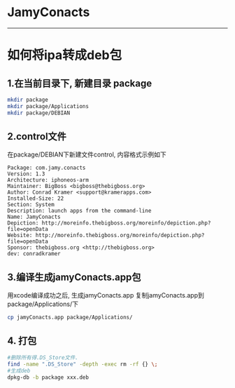 # JamyConacts

----
# 如何将ipa转成deb包
## 1.在当前目录下, 新建目录 package
 ```sh
mkdir package
mkdir package/Applications
mkdir package/DEBIAN
 ```
 ## 2.control文件
 在package/DEBIAN下新建文件control, 内容格式示例如下

    Package: com.jamy.conacts
    Version: 1.3
    Architecture: iphoneos-arm
    Maintainer: BigBoss <bigboss@thebigboss.org>
    Author: Conrad Kramer <support@kramerapps.com>
    Installed-Size: 22
    Section: System
    Description: launch apps from the command-line
    Name: JamyConacts
    Depiction: http://moreinfo.thebigboss.org/moreinfo/depiction.php?file=openData
    Website: http://moreinfo.thebigboss.org/moreinfo/depiction.php?file=openData
    Sponsor: thebigboss.org <http://thebigboss.org>
    dev: conradkramer

## 3.编译生成jamyConacts.app包
 用xcode编译成功之后, 生成jamyConacts.app
 复制jamyConacts.app到package/Applications/下
```sh
cp jamyConacts.app package/Applications/
```
	  
## 4. 打包
   
 ```sh
#删除所有得.DS_Store文件.
 find -name ".DS_Store" -depth -exec rm -rf {} \;
 #生成deb
 dpkg-db -b package xxx.deb
 ```